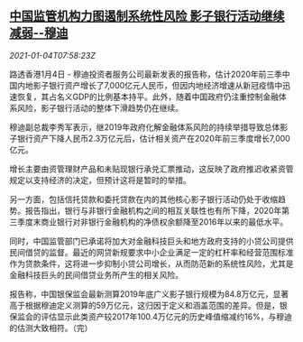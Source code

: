 <!--1609748598000-->
[中国监管机构力图遏制系统性风险 影子银行活动继续减弱--穆迪](https://cn.reuters.com/article/moody-s-china-banking0104-mon-idCNKBS2990PR)
------

<div><i>2021-01-04T07:58:23Z</i></div><p>路透香港1月4日 - 穆迪投资者服务公司最新发表的报告称，估计2020年前三季中国内地影子银行资产增长了7,000亿元人民币，但因内地经济增速从新冠疫情中迅速恢复，其占名义GDP的比例基本持平。此外，随着中国政府仍注重控制金融体系风险，影子银行活动的整体下滑趋势仍在继续。</p><p>穆迪副总裁李秀军表示，继2019年政府化解金融体系风险的持续举措导致总体影子银行资产下降人民币2.3万亿元后，估计相关资产在2020年前三季度增长7,000亿元。</p><p>增长主要由资管理财产品和未贴现银行承兑汇票推动，这反映了政府推迟收紧资管规定以支持经济的决定，但预计这将是暂时的举措。</p><p>另一方面，包括信托贷款和委托贷款在内的其他核心影子银行活动仍处于收缩趋势。报告指出，银行与非银行金融机构之间的相互关联性也有所下降，2020年第三季度末商业银行对非银行金融机构的净债权余额降至2016年以来的最低水平。</p><p>同时，中国监管部门已承诺将加大对金融科技巨头和地方政府支持的小贷公司提供民间借贷的监督。最近的网贷新规要求中小企业满足一定的杠杆率和经营范围标准作为贷款条件，这将进一步抑制小贷公司增长，从而防范新的系统性风险，尤其是金融科技巨头的民间借贷业务所产生的相关风险。</p><p>报告称，中国银保监会最新测算2019年底广义影子银行规模为84.8万亿元，显著高于根据穆迪定义测算的59万亿元，这归因于定义和涵盖范围的差异。但是，银保监会的评估显示此类资产较2017年100.4万亿元的历史峰值缩减约16%，与穆迪的估测大致相符。（完）</p>
